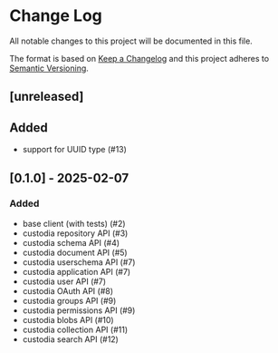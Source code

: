 # Change Log
All notable changes to this project will be documented in this file.

The format is based on [Keep a Changelog](http://keepachangelog.com/)
and this project adheres to [Semantic Versioning](http://semver.org/).

## [unreleased]

## Added
- support for UUID type (#13)

## [0.1.0] - 2025-02-07

### Added
- base client (with tests) (#2)
- custodia repository API (#3)
- custodia schema API (#4)
- custodia document API (#5)
- custodia userschema API (#7)
- custodia application API (#7)
- custodia user API (#7)
- custodia OAuth API (#8)
- custodia groups API (#9)
- custodia permissions API (#9)
- custodia blobs API (#10)
- custodia collection API (#11)
- custodia search API (#12)
